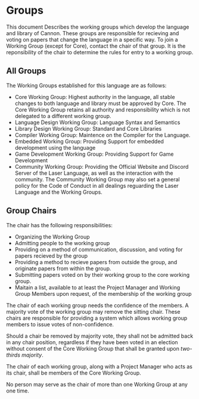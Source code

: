 # Groups

This document Describes the working groups which develop the language and library of Cannon. 
These groups are responsible for recieving and voting on papers that change the language in a specific way. 
To join a Working Group (except for Core), contact the chair of that group. 
It is the reponsibility of the chair to determine the rules for entry to a working group. 

## All Groups

The Working Groups established for this language are as follows:
* Core Working Group: Highest authority in the language, all stable changes to both language and library must be approved by Core. The Core Working Group retains all authority and responsibility which is not delegated to a different working group.
* Language Design Working Group: Language Syntax and Semantics
* Library Design Working Group: Standard and Core Libraries
* Compiler Working Group: Maintence on the Compiler for the Language.
* Embedded Working Group: Providing Support for embedded development using the language
* Game Development Working Group: Providing Support for Game Development
* Community Working Group: Providing the Official Website and Discord Server of the Laser Language, as well as the interaction with the community. The Community Working Group may also set a general policy for the Code of Conduct in all dealings reguarding the Laser Language and the Working Groups.

## Group Chairs

The chair has the following responsibilities:
* Organizing the Working Group
* Admitting people to the working group
* Providing on a method of communication, discussion, and voting for papers recieved by the group
* Providing a method to recieve papers from outside the group, and originate papers from within the group.
* Submitting papers voted on by their working group to the core working group. 
* Maitain a list, available to at least the Project Manager and Working Group Members upon request, of the membership of the working group

The chair of each working group needs the confidence of the members. A majority vote of the working group may remove the sitting chair. These chairs are responsible for providing a system which allows working group members to issue votes of non-confidence. 

Should a chair be removed by majority vote, they shall not be admitted back in any chair position, regardless if they have been voted in an election without consent of the Core Working Group that shall be granted upon *two-thirds majority*. 

The chair of each working group, along with a Project Manager who acts as its chair, shall be members of the Core Working Group. 

No person may serve as the chair of more than one Working Group at any one time. 
